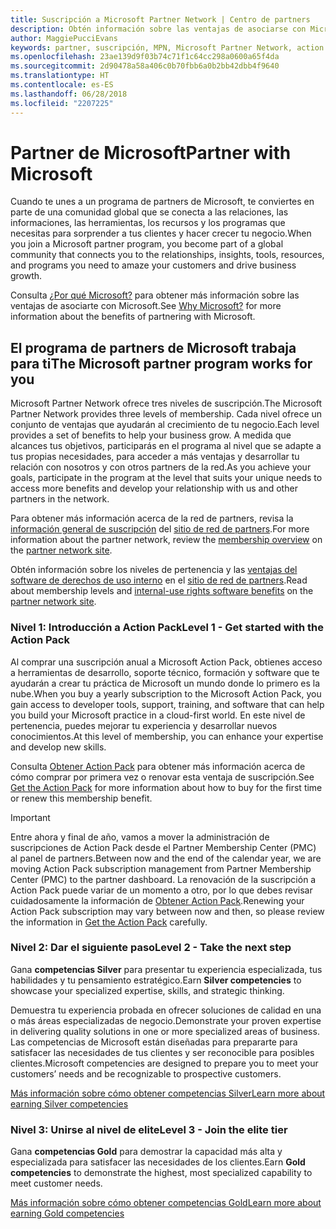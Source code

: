 ```yaml
---
title: Suscripción a Microsoft Partner Network | Centro de partners
description: Obtén información sobre las ventajas de asociarse con Microsoft.
author: MaggiePucciEvans
keywords: partner, suscripción, MPN, Microsoft Partner Network, action pack, MAPS, suscripción a action pack, ventajas, ventajas de MPN, suscripción, silver, gold, competencias
ms.openlocfilehash: 23ae139d9f03b74c71f1c64cc298a0600a65f4da
ms.sourcegitcommit: 2d90478a58a406c0b70fbb6a0b2bb42dbb4f9640
ms.translationtype: HT
ms.contentlocale: es-ES
ms.lasthandoff: 06/28/2018
ms.locfileid: "2207225"
---
```

# <a name="partner-with-microsoft"></a><span data-ttu-id="970b8-104">Partner de Microsoft</span><span class="sxs-lookup"><span data-stu-id="970b8-104">Partner with Microsoft</span></span>

<span data-ttu-id="970b8-105">Cuando te unes a un programa de partners de Microsoft, te conviertes en parte de una comunidad global que se conecta a las relaciones, las informaciones, las herramientas, los recursos y los programas que necesitas para sorprender a tus clientes y hacer crecer tu negocio.</span><span class="sxs-lookup"><span data-stu-id="970b8-105">When you join a Microsoft partner program, you become part of a global community that connects you to the relationships, insights, tools, resources, and programs you need to amaze your customers and drive business growth.</span></span> 

<span data-ttu-id="970b8-106">Consulta [¿Por qué Microsoft?](https://partner.microsoft.com/business-opportunities/why-microsoft) para obtener más información sobre las ventajas de asociarte con Microsoft.</span><span class="sxs-lookup"><span data-stu-id="970b8-106">See [Why Microsoft?](https://partner.microsoft.com/business-opportunities/why-microsoft) for more information about the benefits of partnering with Microsoft.</span></span> 


## <a name="the-microsoft-partner-program-works-for-you"></a><span data-ttu-id="970b8-107">El programa de partners de Microsoft trabaja para ti</span><span class="sxs-lookup"><span data-stu-id="970b8-107">The Microsoft partner program works for you</span></span>

<span data-ttu-id="970b8-108">Microsoft Partner Network ofrece tres niveles de suscripción.</span><span class="sxs-lookup"><span data-stu-id="970b8-108">The Microsoft Partner Network provides three levels of membership.</span></span> <span data-ttu-id="970b8-109">Cada nivel ofrece un conjunto de ventajas que ayudarán al crecimiento de tu negocio.</span><span class="sxs-lookup"><span data-stu-id="970b8-109">Each level provides a set of benefits to help your business grow.</span></span> <span data-ttu-id="970b8-110">A medida que alcances tus objetivos, participarás en el programa al nivel que se adapte a tus propias necesidades, para acceder a más ventajas y desarrollar tu relación con nosotros y con otros partners de la red.</span><span class="sxs-lookup"><span data-stu-id="970b8-110">As you achieve your goals, participate in the program at the level that suits your unique needs to access more benefits and develop your relationship with us and other partners in the network.</span></span> 

<span data-ttu-id="970b8-111">Para obtener más información acerca de la red de partners, revisa la [información general de suscripción](https://partner.microsoft.com/membership) del [sitio de red de partners](https://partner.microsoft.com).</span><span class="sxs-lookup"><span data-stu-id="970b8-111">For more information about the partner network, review the [membership overview](https://partner.microsoft.com/membership) on the [partner network site](https://partner.microsoft.com).</span></span> 

<span data-ttu-id="970b8-112">Obtén información sobre los niveles de pertenencia y las [ventajas del software de derechos de uso interno](https://partner.microsoft.com/membership/internal-use-software) en el [sitio de red de partners](https://partner.microsoft.com).</span><span class="sxs-lookup"><span data-stu-id="970b8-112">Read about membership levels and [internal-use rights software benefits](https://partner.microsoft.com/membership/internal-use-software) on the [partner network site](https://partner.microsoft.com).</span></span> 

### <a name="level-1---get-started-with-the-action-pack"></a><span data-ttu-id="970b8-113">Nivel 1: Introducción a Action Pack</span><span class="sxs-lookup"><span data-stu-id="970b8-113">Level 1 - Get started with the Action Pack</span></span> 

<span data-ttu-id="970b8-114">Al comprar una suscripción anual a Microsoft Action Pack, obtienes acceso a herramientas de desarrollo, soporte técnico, formación y software que te ayudarán a crear tu práctica de Microsoft un mundo donde lo primero es la nube.</span><span class="sxs-lookup"><span data-stu-id="970b8-114">When you buy a yearly subscription to the Microsoft Action Pack, you gain access to developer tools, support, training, and software that can help you build your Microsoft practice in a cloud-first world.</span></span> <span data-ttu-id="970b8-115">En este nivel de pertenencia, puedes mejorar tu experiencia y desarrollar nuevos conocimientos.</span><span class="sxs-lookup"><span data-stu-id="970b8-115">At this level of membership, you can enhance your expertise and develop new skills.</span></span>

<span data-ttu-id="970b8-116">Consulta [Obtener Action Pack](mpn-get-action-pack.md) para obtener más información acerca de cómo comprar por primera vez o renovar esta ventaja de suscripción.</span><span class="sxs-lookup"><span data-stu-id="970b8-116">See [Get the Action Pack](mpn-get-action-pack.md) for more information about how to buy for the first time or renew this membership benefit.</span></span>  

>[!IMPORTANT]
><span data-ttu-id="970b8-117">Entre ahora y final de año, vamos a mover la administración de suscripciones de Action Pack desde el Partner Membership Center (PMC) al panel de partners.</span><span class="sxs-lookup"><span data-stu-id="970b8-117">Between now and the end of the calendar year, we are moving Action Pack subscription management from Partner Membership Center (PMC) to the partner dashboard.</span></span> <span data-ttu-id="970b8-118">La renovación de la suscripción a Action Pack puede variar de un momento a otro, por lo que debes revisar cuidadosamente la información de [Obtener Action Pack](mpn-get-action-pack.md).</span><span class="sxs-lookup"><span data-stu-id="970b8-118">Renewing your Action Pack subscription may vary between now and then, so please review the information in [Get the Action Pack](mpn-get-action-pack.md) carefully.</span></span>  


### <a name="level-2---take-the-next-step"></a><span data-ttu-id="970b8-119">Nivel 2: Dar el siguiente paso</span><span class="sxs-lookup"><span data-stu-id="970b8-119">Level 2 - Take the next step</span></span>

<span data-ttu-id="970b8-120">Gana **competencias Silver** para presentar tu experiencia especializada, tus habilidades y tu pensamiento estratégico.</span><span class="sxs-lookup"><span data-stu-id="970b8-120">Earn **Silver competencies** to showcase your specialized expertise, skills, and strategic thinking.</span></span> 
    
<span data-ttu-id="970b8-121">Demuestra tu experiencia probada en ofrecer soluciones de calidad en una o más áreas especializadas de negocio.</span><span class="sxs-lookup"><span data-stu-id="970b8-121">Demonstrate your proven expertise in delivering quality solutions in one or more specialized areas of business.</span></span> <span data-ttu-id="970b8-122">Las competencias de Microsoft están diseñadas para prepararte para satisfacer las necesidades de tus clientes y ser reconocible para posibles clientes.</span><span class="sxs-lookup"><span data-stu-id="970b8-122">Microsoft competencies are designed to prepare you to meet your customers’ needs and be recognizable to prospective customers.</span></span> 

[<span data-ttu-id="970b8-123">Más información sobre cómo obtener competencias Silver</span><span class="sxs-lookup"><span data-stu-id="970b8-123">Learn more about earning Silver competencies</span></span>](https://partner.microsoft.com/membership/competencies)


### <a name="level-3---join-the-elite-tier"></a><span data-ttu-id="970b8-124">Nivel 3: Unirse al nivel de elite</span><span class="sxs-lookup"><span data-stu-id="970b8-124">Level 3 - Join the elite tier</span></span>

<span data-ttu-id="970b8-125">Gana **competencias Gold** para demostrar la capacidad más alta y especializada para satisfacer las necesidades de los clientes.</span><span class="sxs-lookup"><span data-stu-id="970b8-125">Earn **Gold competencies** to demonstrate the highest, most specialized capability to meet customer needs.</span></span> 

[<span data-ttu-id="970b8-126">Más información sobre cómo obtener competencias Gold</span><span class="sxs-lookup"><span data-stu-id="970b8-126">Learn more about earning Gold competencies</span></span>](https://partner.microsoft.com/membership/competencies)


